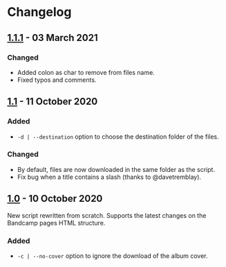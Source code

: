 # Changelog

## [1.1.1] - 03 March 2021

### Changed

- Added colon as char to remove from files name.
- Fixed typos and comments.

## [1.1] - 11 October 2020

### Added

- `-d | --destination` option to choose the destination folder of the files.

### Changed

- By default, files are now downloaded in the same folder as the script.
- Fix bug when a title contains a slash (thanks to @davetremblay).

## [1.0] - 10 October 2020

New script rewritten from scratch.
Supports the latest changes on the Bandcamp pages HTML structure.

### Added

 - `-c | --no-cover` option to ignore the download of the album cover.

[unreleased]: https://github.com/github.com/cisoun/bandcamp-downloader/compare/v1.1.1...HEAD
[1.1.1]: https://github.com/cisoun/bandcamp-downloader/releases/tag/v1.1.1
[1.1]: https://github.com/cisoun/bandcamp-downloader/releases/tag/v1.1
[1.0]: https://github.com/cisoun/bandcamp-downloader/releases/tag/v1.0
